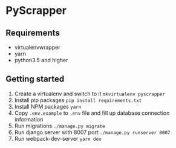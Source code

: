 # PyScrapper

## Requirements
- virtualenvwrapper
- yarn
- python3.5 and higher

## Getting started
1. Create a virtualenv and switch to it `mkvirtualenv pyscrapper`
2. Install pip packages `pip install requirements.txt`
3. Install NPM packages `yarn`
4. Copy `.env.example` to `.env` file and fill up database connection information
5. Run migrations `./manage.py migrate`
6. Run django server with 8007 port `./manage.py runserver 8007`
7. Run webpack-dev-server `yarn dev`

